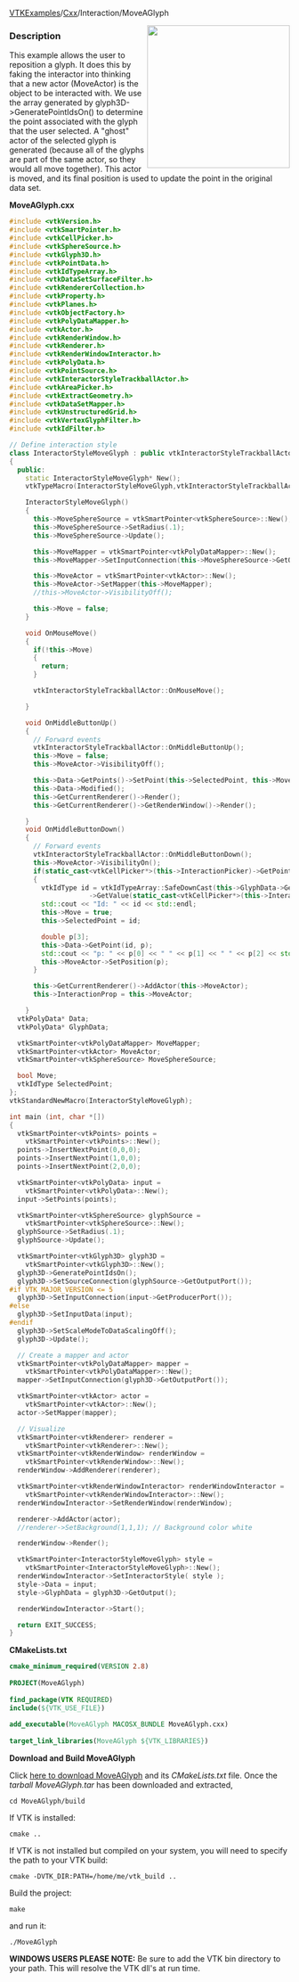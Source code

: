 [VTKExamples](Home)/[Cxx](Cxx)/Interaction/MoveAGlyph

<img align="right" src="https://github.com/lorensen/VTKExamples/raw/master/Testing/Baseline/Interaction/TestMoveAGlyph.png" width="256" />

### Description
This example allows the user to reposition a glyph. It does this by faking the interactor into thinking that a new actor (MoveActor) is the object to be interacted with. We use the array generated by glyph3D->GeneratePointIdsOn() to determine the point associated with the glyph that the user selected. A "ghost" actor of the selected glyph is generated (because all of the glyphs are part of the same actor, so they would all move together). This actor is moved, and its final position is used to update the point in the original data set.

**MoveAGlyph.cxx**
```c++
#include <vtkVersion.h>
#include <vtkSmartPointer.h>
#include <vtkCellPicker.h>
#include <vtkSphereSource.h>
#include <vtkGlyph3D.h>
#include <vtkPointData.h>
#include <vtkIdTypeArray.h>
#include <vtkDataSetSurfaceFilter.h>
#include <vtkRendererCollection.h>
#include <vtkProperty.h>
#include <vtkPlanes.h>
#include <vtkObjectFactory.h>
#include <vtkPolyDataMapper.h>
#include <vtkActor.h>
#include <vtkRenderWindow.h>
#include <vtkRenderer.h>
#include <vtkRenderWindowInteractor.h>
#include <vtkPolyData.h>
#include <vtkPointSource.h>
#include <vtkInteractorStyleTrackballActor.h>
#include <vtkAreaPicker.h>
#include <vtkExtractGeometry.h>
#include <vtkDataSetMapper.h>
#include <vtkUnstructuredGrid.h>
#include <vtkVertexGlyphFilter.h>
#include <vtkIdFilter.h>

// Define interaction style
class InteractorStyleMoveGlyph : public vtkInteractorStyleTrackballActor
{
  public:
    static InteractorStyleMoveGlyph* New();
    vtkTypeMacro(InteractorStyleMoveGlyph,vtkInteractorStyleTrackballActor);

    InteractorStyleMoveGlyph()
    {
      this->MoveSphereSource = vtkSmartPointer<vtkSphereSource>::New();
      this->MoveSphereSource->SetRadius(.1);
      this->MoveSphereSource->Update();

      this->MoveMapper = vtkSmartPointer<vtkPolyDataMapper>::New();
      this->MoveMapper->SetInputConnection(this->MoveSphereSource->GetOutputPort());

      this->MoveActor = vtkSmartPointer<vtkActor>::New();
      this->MoveActor->SetMapper(this->MoveMapper);
      //this->MoveActor->VisibilityOff();

      this->Move = false;
    }

    void OnMouseMove()
    {
      if(!this->Move)
      {
        return;
      }

      vtkInteractorStyleTrackballActor::OnMouseMove();

    }

    void OnMiddleButtonUp()
    {
      // Forward events
      vtkInteractorStyleTrackballActor::OnMiddleButtonUp();
      this->Move = false;
      this->MoveActor->VisibilityOff();

      this->Data->GetPoints()->SetPoint(this->SelectedPoint, this->MoveActor->GetPosition());
      this->Data->Modified();
      this->GetCurrentRenderer()->Render();
      this->GetCurrentRenderer()->GetRenderWindow()->Render();

    }
    void OnMiddleButtonDown()
    {
      // Forward events
      vtkInteractorStyleTrackballActor::OnMiddleButtonDown();
      this->MoveActor->VisibilityOn();
      if(static_cast<vtkCellPicker*>(this->InteractionPicker)->GetPointId() >= 0)
      {
        vtkIdType id = vtkIdTypeArray::SafeDownCast(this->GlyphData->GetPointData()->GetArray("InputPointIds"))
                    ->GetValue(static_cast<vtkCellPicker*>(this->InteractionPicker)->GetPointId());
        std::cout << "Id: " << id << std::endl;
        this->Move = true;
        this->SelectedPoint = id;

        double p[3];
        this->Data->GetPoint(id, p);
        std::cout << "p: " << p[0] << " " << p[1] << " " << p[2] << std::endl;
        this->MoveActor->SetPosition(p);
      }

      this->GetCurrentRenderer()->AddActor(this->MoveActor);
      this->InteractionProp = this->MoveActor;

    }
  vtkPolyData* Data;
  vtkPolyData* GlyphData;

  vtkSmartPointer<vtkPolyDataMapper> MoveMapper;
  vtkSmartPointer<vtkActor> MoveActor;
  vtkSmartPointer<vtkSphereSource> MoveSphereSource;

  bool Move;
  vtkIdType SelectedPoint;
};
vtkStandardNewMacro(InteractorStyleMoveGlyph);

int main (int, char *[])
{
  vtkSmartPointer<vtkPoints> points =
    vtkSmartPointer<vtkPoints>::New();
  points->InsertNextPoint(0,0,0);
  points->InsertNextPoint(1,0,0);
  points->InsertNextPoint(2,0,0);

  vtkSmartPointer<vtkPolyData> input =
    vtkSmartPointer<vtkPolyData>::New();
  input->SetPoints(points);

  vtkSmartPointer<vtkSphereSource> glyphSource =
    vtkSmartPointer<vtkSphereSource>::New();
  glyphSource->SetRadius(.1);
  glyphSource->Update();

  vtkSmartPointer<vtkGlyph3D> glyph3D =
    vtkSmartPointer<vtkGlyph3D>::New();
  glyph3D->GeneratePointIdsOn();
  glyph3D->SetSourceConnection(glyphSource->GetOutputPort());
#if VTK_MAJOR_VERSION <= 5
  glyph3D->SetInputConnection(input->GetProducerPort());
#else
  glyph3D->SetInputData(input);
#endif
  glyph3D->SetScaleModeToDataScalingOff();
  glyph3D->Update();

  // Create a mapper and actor
  vtkSmartPointer<vtkPolyDataMapper> mapper =
    vtkSmartPointer<vtkPolyDataMapper>::New();
  mapper->SetInputConnection(glyph3D->GetOutputPort());

  vtkSmartPointer<vtkActor> actor =
    vtkSmartPointer<vtkActor>::New();
  actor->SetMapper(mapper);

  // Visualize
  vtkSmartPointer<vtkRenderer> renderer =
    vtkSmartPointer<vtkRenderer>::New();
  vtkSmartPointer<vtkRenderWindow> renderWindow =
    vtkSmartPointer<vtkRenderWindow>::New();
  renderWindow->AddRenderer(renderer);

  vtkSmartPointer<vtkRenderWindowInteractor> renderWindowInteractor =
    vtkSmartPointer<vtkRenderWindowInteractor>::New();
  renderWindowInteractor->SetRenderWindow(renderWindow);

  renderer->AddActor(actor);
  //renderer->SetBackground(1,1,1); // Background color white

  renderWindow->Render();

  vtkSmartPointer<InteractorStyleMoveGlyph> style =
    vtkSmartPointer<InteractorStyleMoveGlyph>::New();
  renderWindowInteractor->SetInteractorStyle( style );
  style->Data = input;
  style->GlyphData = glyph3D->GetOutput();

  renderWindowInteractor->Start();

  return EXIT_SUCCESS;
}
```
**CMakeLists.txt**
```cmake
cmake_minimum_required(VERSION 2.8)
 
PROJECT(MoveAGlyph)
 
find_package(VTK REQUIRED)
include(${VTK_USE_FILE})
 
add_executable(MoveAGlyph MACOSX_BUNDLE MoveAGlyph.cxx)
 
target_link_libraries(MoveAGlyph ${VTK_LIBRARIES})
```

**Download and Build MoveAGlyph**

Click [here to download MoveAGlyph](https://github.com/lorensen/VTKWikiExamplesTarballs/raw/master/MoveAGlyph.tar) and its *CMakeLists.txt* file.
Once the *tarball MoveAGlyph.tar* has been downloaded and extracted,
```
cd MoveAGlyph/build 
```
If VTK is installed:
```
cmake ..
```
If VTK is not installed but compiled on your system, you will need to specify the path to your VTK build:
```
cmake -DVTK_DIR:PATH=/home/me/vtk_build ..
```
Build the project:
```
make
```
and run it:
```
./MoveAGlyph
```
**WINDOWS USERS PLEASE NOTE:** Be sure to add the VTK bin directory to your path. This will resolve the VTK dll's at run time.

